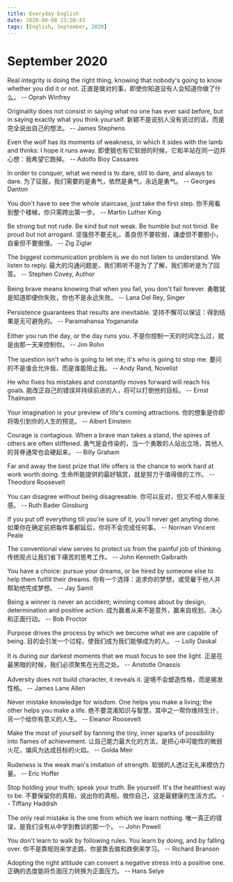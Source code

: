 ```yaml
---
title: Everyday English
date: 2020-09-08 23:50:43
tags: [English, September, 2020]
---
```



# September 2020

Real integrity is doing the right thing, knowing that nobody's going to know whether you did it or not.
正直是做对的事，即使你知道没有人会知道你做了什么。
-- Oprah Winfrey

Originality does not consist in saying what no one has ever said before, but in saying exactly what you think yourself.
新颖不是说别人没有说过的话，而是完全说出自己的想法。
-- James Stephens

Even the wolf has its moments of weakness, in which it sides with the lamb and thinks: I hope it runs away.
即使狼也有它软弱的时候，它和羊站在同一边并心想：我希望它跑掉。
-- Adolfo Bioy Cassares

In order to conquer, what we need is to dare, still to dare, and always to dare.
为了征服，我们需要的是勇气，依然是勇气，永远是勇气。
-- Georges Danton

You don't have to see the whole staircase, just take the first step.
你不用看到整个楼梯，你只需跨出第一步。
-- Martin Luther King

Be strong but not rude. Be kind but not weak. Be humble but not timid. Be proud but not arrogant.
坚强但不要无礼，善良但不要软弱，谦虚但不要胆小，自豪但不要傲慢。
-- Zig Ziglar

The biggest communication problem is we do not listen to understand. We listen to reply.
最大的沟通问题是，我们聆听不是为了了解，我们聆听是为了回答。
-- Stephen Covey, Author

Being brave means knowing that when you fail, you don't fail forever.
勇敢就是知道即便你失败，你也不是永远失败。
-- Lana Del Rey, Singer

Persistence guarantees that results are inevitable.
坚持不懈可以保证：得到结果是无可避免的。
-- Paramahansa Yogananda

Either you run the day, or the day runs you.
不是你控制一天的时间怎么过，就是由那一天来控制你。
-- Jim Rohn

The question isn't who is going to let me; it's who is going to stop me.
要问的不是谁会允许我，而是谁能阻止我。
-- Andy Rand, Novelist

He who fixes his mistakes and constantly moves forward will reach his goals.
能改正自己的错误并持续前进的人，将可以打倒他的目标。
-- Ernst Thalmann

Your imagination is your preview of life's coming attractions.
你的想象是你即将吸引到你的人生的预览。
-- Albert Einstein

Courage is contagious. When a brave man takes a stand, the spines of others are often stiffened.
勇气是会传染的，当一个勇敢的人站出立场，其他人的背脊通常也会硬起来。
-- Billy Graham

Far and away the best prize that life offers is the chance to work hard at work worth doing.
生命所能提供的最好犒赏，就是努力于值得做的工作。
-- Theodore Roosevelt

You can disagree without being disagreeable.
你可以反对，但又不给人带来反感。
-- Ruth Bader Ginsburg

If you put off everything till you're sure of it, you'll never get anyting done.
如果你在确定前把每件事都延后，你将不会完成任何事。
-- Norman Vincent Peale

The conventional view serves to protect us from the painful job of thinking.
传统观点让我们省下痛苦的思考工作。
-- John Kenneth Galbraith

You have a choice: pursue your dreams, or be hired by someone else to help them fulfill their dreams.
你有一个选择：追求你的梦想，或受雇于他人并帮助他完成梦想。
-- Jay Samit

Being a winner is never an accident; winning comes about by design, determination and positive action.
成为赢者从来不是意外，赢来自规划、决心和正面行动。
-- Bob Proctor

Purpose drives the process by which we become what we are capable of being.
目的会引发一个过程，使我们成为我们能够成为的人。
-- Lolly Daskal

It is during our darkest moments that we must focus to see the light.
正是在最黑暗的时候，我们必须聚焦在光亮之处。
-- Aristotle Onassis

Adversity does not build character, it reveals it.
逆境不会塑造性格，而是揭发性格。
-- James Lane Allen

Never mistake knowledge for wisdom. One helps you make a living; the other helps you make a life.
绝不要混淆知识与智慧，其中之一帮你维持生计，另一个给你有意义的人生。
-- Eleanor Roosevelt

Make the most of yourself by fanning the tiny, inner sparks of possibility into flames of achievement.
让自己能力最大化的方法，是把心中可能性的微弱火花，煸风为达成目标的火焰。
-- Golda Meir

Rudeness is the weak man's imitation of strength.
软弱的人透过无礼来模仿力量。
-- Eric Hoffer

Stop holding your truth; speak your truth. Be yourself. It's the healthiest way to be.
不要保留你的真相，说出你的真相，做你自己，这是最健康的生活方式。
-- Tiffany Haddish

The only real mistake is the one from which we learn nothing.
唯一真正的错误，是我们没有从中学到教训的那一个。
-- John Powell

You don't learn to walk by following rules. You learn by doing, and by falling over.
你不是靠规则来学走路，你是靠去做和跌倒来学习。
-- Richard Branson

Adopting the right attitude can convert a negative stress into a positive one.
正确的态度能将负面压力转换为正面压力。
-- Hans Selye
